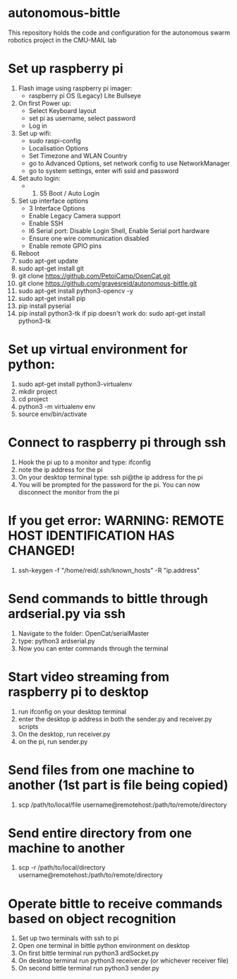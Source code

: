# autonomous-bittle
This repository holds the code and configuration for the autonomous swarm robotics project in the CMU-MAIL lab

# Set up raspberry pi
1. Flash image using raspberry pi imager:
   - raspberry pi OS (Legacy) Lite Bullseye
2. On first Power up:
   - Select Keyboard layout
   - set pi as username, select password
   - Log in
3. Set up wifi:
   - sudo raspi-config
   - Localisation Options
   - Set Timezone and WLAN Country
   - go to Advanced Options, set network config to use NetworkManager
   - go to system settings, enter wifi ssid and password
5. Set auto login:
   - 1. S5 Boot / Auto Login
6. Set up interface options
   - 3 Interface Options
   - Enable Legacy Camera support
   - Enable SSH
   - I6 Serial port: Disable Login Shell, Enable Serial port hardware
   - Ensure one wire communication disabled
   - Enable remote GPIO pins
7. Reboot
8. sudo apt-get update 
9. sudo apt-get install git
10. git clone https://github.com/PetoiCamp/OpenCat.git
11. git clone https://github.com/gravesreid/autonomous-bittle.git
12. sudo apt-get install python3-opencv -y
13. sudo apt-get install pip
14. pip install pyserial
15. pip install python3-tk if pip doesn't work do: sudo apt-get install python3-tk

# Set up virtual environment for python:
1. sudo apt-get install python3-virtualenv
2. mkdir project
3. cd project
4. python3 -m virtualenv env
5. source env/bin/activate

# Connect to raspberry pi through ssh
1. Hook the pi up to a monitor and type: ifconfig
2. note the ip address for the pi
3. On your desktop terminal type: ssh pi@the ip address for the pi
4. You will be prompted for the password for the pi. You can now disconnect the monitor from the pi

# If you get error: WARNING: REMOTE HOST IDENTIFICATION HAS CHANGED!
1. ssh-keygen -f "/home/reid/.ssh/known_hosts" -R "ip.address"

# Send commands to bittle through ardserial.py via ssh
1. Navigate to the folder: OpenCat/serialMaster
2. type: python3 ardserial.py
3. Now you can enter commands through the terminal

# Start video streaming from raspberry pi to desktop
1. run ifconfig on your desktop terminal
2. enter the desktop ip address in both the sender.py and receiver.py scripts
3. On the desktop, run receiver.py
4. on the pi, run sender.py

# Send files from one machine to another (1st part is file being copied)
1. scp /path/to/local/file username@remotehost:/path/to/remote/directory

# Send entire directory from one machine to another
1. scp -r /path/to/local/directory username@remotehost:/path/to/remote/directory

# Operate bittle to receive commands based on object recognition
1. Set up two terminals with ssh to pi
2. Open one terminal in bittle python environment on desktop
3. On first bittle terminal run python3 ardSocket.py
4. On desktop terminal run python3 receiver.py (or whichever receiver file)
5. On second bittle terminal run python3 sender.py

